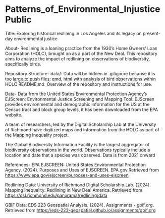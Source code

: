 # Patterns_of_Environmental_Injustice Public

Title: Exploring historical redlining in Los Angeles and its legacy on present-day environmental justice

About-
Redlining is a loaning practice from the 1930’s Home Owners’ Loan Corporation (HOLC), brought on as a part of the New Deal. This repository aims to analyze the impact of redlining on observations of biodiversity, specifically birds. 

Repository Structure-
data/: Data will be hidden in .gitignore because it is too large to push
files: qmd, html with analysis of bird observations within HOLC
README.md: Overview of the repository and instructions for use.

Data-
Data from the United States Environmental Protection Agency’s EJScreen: Environmental Justice Screening and Mapping Tool. EJScreen provides environmental and demographic information for the US at the Census tract and block group levels, it has been downloaded from the EPA website.

A team of researchers, led by the Digital Scholarship Lab at the University of Richmond have digitized maps and information from the HOLC as part of the Mapping Inequality project.

The Global Biodiversity Information Facility is the largest aggregator of biodiversity observations in the world. Observations typically include a location and date that a species was observed. Data is from 2021 onward
 
References-
EPA EJSCREEN: United States Environmental Protection Agency. (2024). Purposes and Uses of EJSCREEN. EPA.gov.Retrieved from https://www.epa.gov/ejscreen/purposes-and-uses-ejscreen

Redlining Data: University of Richmond Digital Scholarship Lab. (2024). Mapping Inequality: Redlining in New Deal America. Retrieved from https://dsl.richmond.edu/panorama/redlining/data

GBIF Data: EDS 223 Geospatial Analysis. (2024). Assignments - gbif.org. Retrieved from https://eds-223-geospatial.github.io/assignments/gbif.org
